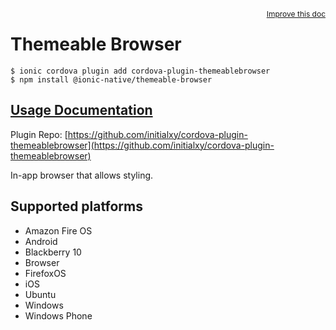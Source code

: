 <a style="float:right;font-size:12px;" href="http://github.com/ionic-team/ionic-native/edit/master/src/@ionic-native/plugins/themeable-browser/index.ts#L155">
  Improve this doc
</a>

# Themeable Browser

```
$ ionic cordova plugin add cordova-plugin-themeablebrowser
$ npm install @ionic-native/themeable-browser
```

## [Usage Documentation](https://ionicframework.com/docs/native/themeable-browser/)

Plugin Repo: [https://github.com/initialxy/cordova-plugin-themeablebrowser](https://github.com/initialxy/cordova-plugin-themeablebrowser)

In-app browser that allows styling.

## Supported platforms
- Amazon Fire OS
- Android
- Blackberry 10
- Browser
- FirefoxOS
- iOS
- Ubuntu
- Windows
- Windows Phone



